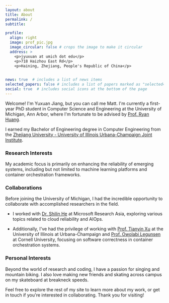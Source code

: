 ```yaml
---
layout: about
title: About
permalink: /
subtitle:

profile:
  align: right
  image: prof_pic.jpg
  image_circular: false # crops the image to make it circular
  address: >
    <p>jyuxuan at umich dot edu</p>
    <p>718 Haizhou East Rd</p>
    <p>Haining, Zhejiang, People's Republic of China</p>
    

news: true  # includes a list of news items
selected_papers: false # includes a list of papers marked as "selected={true}"
social: true  # includes social icons at the bottom of the page
---
```


Welcome! I'm Yuxuan Jiang, but you can call me Matt. I'm currently a first-year PhD student in Computer Science and Engineering at the University of Michigan, Ann Arbor, where I'm fortunate to be advised by [Prof. Ryan Huang](https://web.eecs.umich.edu/~ryanph/).

I earned my Bachelor of Engineering degree in Computer Engineering from the [Zhejiang University - University of Illinois Urbana-Champaign Joint Institute](https://zjui.intl.zju.edu.cn/en).

### Research Interests

My academic focus is primarily on enhancing the reliability of emerging systems, including but not limited to machine learning platforms and container orchestration frameworks. 

### Collaborations

Before joining the University of Michigan, I had the incredible opportunity to collaborate with accomplished researchers in the field. 

- I worked with [Dr. Shilin He](https://shilinhe.github.io) at Microsoft Research Asia, exploring various topics related to cloud reliability and AIOps. 

- Additionally, I've had the privilege of working with [Prof. Tianyin Xu](https://tianyin.github.io/) at the University of Illinois at Urbana-Champaign and [Prof. Owolabi Legunsen](https://www.cs.cornell.edu/~legunsen/) at Cornell University, focusing on software correctness in container orchestration systems.

### Personal Interests

Beyond the world of research and coding, I have a passion for singing and mountain biking. I also love making new friends and skating across campus on my skateboard at breakneck speeds.

Feel free to explore the rest of my site to learn more about my work, or get in touch if you're interested in collaborating. Thank you for visiting!
